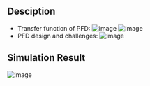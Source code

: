 
## Desciption
- Transfer function of PFD:
![image](https://github.com/huydo272/PLL_PBKIC/assets/130849737/15c69a23-7047-4391-b156-781e77ff3575)
![image](https://github.com/huydo272/PLL_PBKIC/assets/130849737/5ff9d70f-463d-40a8-bd69-06f70ad72ad5)
- PFD design and challenges:
![image](https://github.com/huydo272/PLL_PBKIC/assets/130849737/f6f0e991-2fd2-4754-9ed6-aea8d986e839)
## Simulation Result
![image](https://github.com/huydo272/PLL_PBKIC/assets/84896940/4c99dd04-234c-47f6-adc8-f3ddb8572694)





